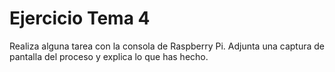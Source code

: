 # Ejercicio Tema 4

Realiza alguna tarea con la consola de Raspberry Pi. Adjunta una captura de pantalla del proceso y explica lo que has hecho.

